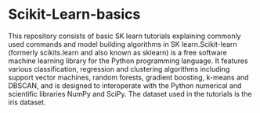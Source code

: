# Scikit-Learn-basics
This repository consists of basic SK learn tutorials explaining commonly used commands and model building algorithms in SK learn.Scikit-learn (formerly scikits.learn and also known as sklearn) is a free software machine learning library for the Python programming language. It features various classification, regression and clustering algorithms including support vector machines, random forests, gradient boosting, k-means and DBSCAN, and is designed to interoperate with the Python numerical and scientific libraries NumPy and SciPy. 
The dataset used in the tutorials is the iris dataset.
